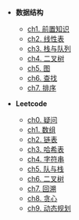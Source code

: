 * **数据结构**

    * [ch1. 前置知识](01DS/Datestructure/ch01)
    * [ch2. 线性表](01DS/Datestructure/ch02)
    * [ch3. 栈与队列](01DS/Datestructure/ch03)
    * [ch4. 二叉树](01DS/Datestructure/ch04)
    * [ch5. 图](01DS/Datestructure/ch05)
    * [ch6. 查找](01DS/Datestructure/ch06)
    * [ch7. 排序](01DS/Datestructure/ch07)
* **Leetcode**
    * [ch0. 疑问](01DS/ch0)
    * [ch1. 数组](01DS/ch1)
    * [ch2. 链表](01DS/ch2)
    * [ch3. 哈希表](01DS/ch3)
    * [ch4. 字符串](01DS/ch4)
    * [ch5. 队与栈](01DS/ch5)
    * [ch6. 二叉树](01DS/ch8)
    * [ch7. 回溯](01DS/ch7)
    * [ch8. 贪心](01DS/ch6)
    * [ch9. 动态规划](01DS/ch9)

